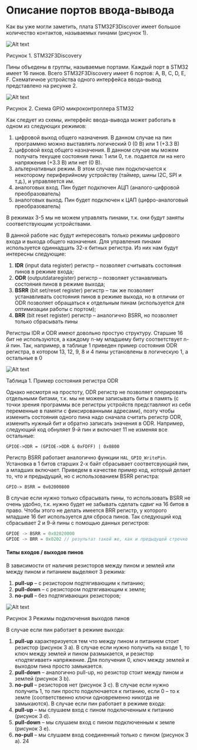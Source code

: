 # Описание портов ввода-вывода

Как вы уже могли заметить, плата STM32F3Discover имеет большое количество контактов, называемых пинами (рисунок 1).

![Alt text](https://pp.userapi.com/c840221/v840221705/778f4/qcO1pQ8fbeU.jpg)

Рисунок 1. STM32F3Discovery

Пины объедены в группы, называемые портами. Каждый порт в STM32 имеет 16 пинов. Всего STM32F3Discovery имеет 6 портов: A, B, C, D, E, F.
Схематичное устройства одного интерфейса ввода-вывод представлено на
рисунке 2.

![Alt text](https://pp.userapi.com/c840221/v840221705/778fd/Fdl3Kl4j7Ak.jpg)

Рисунок 2. Схема GPIO микроконтроллера STM32

Как следует из схемы, интерфейс ввода-вывода может работать в одном из
следующих режимов:
1. цифровой выход общего назначения. В данном случае на пин программно
можно выставлять логический 0 (0 В) или 1 (+3.3 В)
2. цифровой вход общего назначения. В данном случае мы можем получать
текущее состояния пина: 1 или 0, т.е. подается ли на него напряжения (+3.3 В)
или нет (0 В).
3. альтернативных режим. В этом случае пин подключается к некоторому
периферийному устройству (таймер, шины I2C, SPI и т.д.), и управляется им.
4. аналоговых вход. Пин будет подключен АЦП (аналого-цифровой
преобразователь)
5. аналоговых выход. Пин будет подключен к ЦАП (цифро-аналоговый
преобразователь)

В режимах 3-5 мы не можем управлять пинами, т.к. они будут заняты
соответствующим устройствами.

В данной работе нас будут интересовать только режимы цифрового входа и выхода общего назначения.
Для управления пинами используется одиннадцать 32-х битных регистра. Из них нам будут интересны следующие:
1. **IDR** (input data register) регистр – позволяет считывать состояния пинов в режиме входа;
2. **ODR** (outputdataregister) регистр – позволяет устанавливать состояния пинов в режиме выхода;
3. **BSRR** (bit set/reset register) регистр – так же позволяет устанавливать состояния пинов в режиме выхода, но в отличии от ODR позволяет обращаться к отдельным пинам (используется для оптимизации работы с портом);
4. **BRR** (bit reset register) регистр – аналогично BSRR, но позволяет только сбрасывать пины

Регистры IDR и ODR имеют довольно простую структуру. Старшие 16 бит не
используются, а каждому n-му младшему биту соответствует n-й пин. Так, например, в таблице 1 приведен пример состояния ODR регистра, в котором 13, 12, 9, 8 и 4 пины установлены в логическую 1, а остальные в 0

![Alt text](https://pp.userapi.com/c840221/v840221705/77910/E2Eg2NMBdZc.jpg)

Таблица 1. Пример состояния регистра ODR

Однако несмотря на простоту, ODR регистр не позволяет оперировать отдельными битами, т.к. мы не можем записывать биты в память (с точки зрения программы все регистры устройств представляют из себя переменные в памяти с фиксированными адресами), поэту чтобы изменить состояния одного пина надо сначала считать регистр ODR, изменить нужный бит и обратно записать значения в ODR. Например, следующий код обнуляет 9-й пин и включает 11 не изменяя все остальные:

`GPIOE->ODR = (GPIOE->ODR & 0xFDFF) | 0x0800`

Регистр BSRR работает аналогично функции `HAL_GPIO_WritePin`. Установка в 1 битов старших 2-х байт сбрасывает соответсвующий пин, а младших включает. Приведем в качестве пример код, который делает то, что и предыдущий,
но с использованием BSRR регистра:

`GPIO-> BSRR = 0x02000800`

В случае если нужно только сбрасывать пины, то использовать BSRR не очень удобно, т.к. нужно будет не забывать сделать сдвиг на 16 битов в право. Чтобы этого не делать имеется BRR регистр, у которого младшие 16 бит используется для сброса пинов. Так следующий код сбрасывает 2 и 9-й пины с помощью данных регистров:

```c
GPIOE -> BSRR = 0x02020000
GPIOE -> BRR = 0x0202 // результат такой же, как и предыдущей строчке
```

#### Типы входов / выходов пинов

В зависимости от наличия резисторов между пином и землей или между пином и питанием выделяют 3 режима:
1. **pull-up** – с резистором подтягивающим к питанию;
2. **pull-down** – с резистором подтягивающим к земле;
3. **no-pull** – без подтягивающих резисторов;

![Alt text](https://pp.userapi.com/c840221/v840221705/77935/-bm7vjNcr2g.jpg)

Рисунок 3 Режимы подключения выходов пинов

В случае если пин работает в режиме выхода:
1. **pull-up** характеризуется тем что между пином и питанием стоит резистор
(рисунок 3 a). В случае если нужно получить на входе 1, то ключ между землей и пином размыкается, и резистор «подтягивает» напряжение. Для получения 0, ключ между землей и выходом пина просто замыкается.
2. **pull-down** – аналогично pull-up, но резистор стоит между пином и землей (рисунок 3 b).
3. **no-pull** – резисторов нет (рисунок 3 c). В случае если нужно получить 1, то пин просто подключается к питанию, если 0 – то к земле (соответственно ключи одновременно никогда не замыкаются).
В случае если пин работает в режиме входа:
1. **pull-up** – мы слушаем вход с пином подключенным к питанию (рисунок 3 d).
2. **pull-down** – мы слушаем вход с пином подключенным к земле (рисунок 3 e).
3. **no-pull** – мы слушаем вход соединенный только с пином (рисунок 3 а). 24
